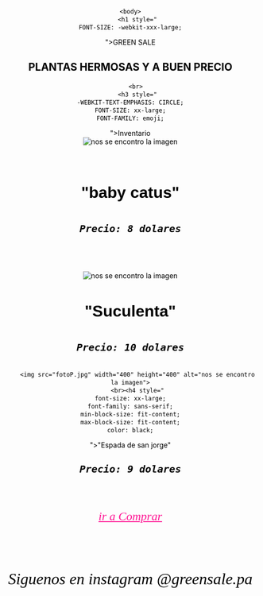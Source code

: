 <html style="

    background-color: rgb(18 230 210 / 36%);
    COLOR: rgb(0 0 0);
    FONT-FAMILY: 'Google Sans';
    TEXT-ALIGN: center;

"><head>
        <title style="
"></title>
    </head>

    <body>
        <h1 style="
    FONT-SIZE: -webkit-xxx-large;
">GREEN SALE</h1>
        <h2 style="
">PLANTAS HERMOSAS Y A BUEN PRECIO</h2>
        
        <br> 
        <h3 style="
    -WEBKIT-TEXT-EMPHASIS: CIRCLE;
    FONT-SIZE: xx-large;
    FONT-FAMILY: emoji;
">Inventario</h3>
        <br> 
        <img src="fotoK.jpg" width="400" height="300" alt="nos se encontro la imagen" style="
">


<br><h4 style="
    font-size: xx-large;
    font-family: sans-serif;
    min-block-size: fit-content;
    max-block-size: fit-content;
    color: black;
">"baby catus"</h4>

        
<h5 style="
    font-size: x-large;
    font-family: monospace;
    max-block-size: fit-content;
    color:black;
"> Precio: 8 dolares </h5>
<br>
<h5></h5>
        <img src="fotoS.jpg" width="400" height="400" alt="nos se encontro la imagen">
        <br><h4 style="
    font-size: xx-large;
    font-family: sans-serif;
    min-block-size: fit-content;
    max-block-size: fit-content;
    color: black;
">"Suculenta"</h4>

        
<h5 style="
    font-size: x-large;
    font-family: monospace;
    max-block-size: fit-content;
    color:black;
"> Precio: 10 dolares </h5>

        <img src="fotoP.jpg" width="400" height="400" alt="nos se encontro la imagen">
        <br><h4 style="
    font-size: xx-large;
    font-family: sans-serif;
    min-block-size: fit-content;
    max-block-size: fit-content;
    color: black;
">"Espada de san jorge"</h4>

        
<h5 style="
    font-size: x-large;
    font-family: monospace;
    max-block-size: fit-content;
    color:black;
"> Precio: 9 dolares </h5>
<br>

<h6><a href="Comprar.HTML" target="_self" style="
    font-size: x-large;
    font-family: fantasy;
    color: deeppink;
    text-decoration: underline;
    font-style: italic;
">ir a Comprar</a></h6>
<br>
<h6 style="
    font-size: xx-large;
    font-family: fantasy ;
    color: black;
    ">Siguenos en instagram @greensale.pa  </h6>

</body></html>
